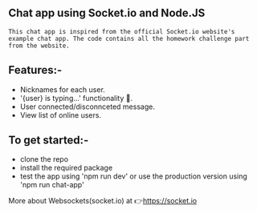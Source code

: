 
## Chat app using Socket.io and Node.JS

```This chat app is inspired from the official Socket.io website's example chat app. The code contains all the homework challenge part from the website.```

## Features:-

- Nicknames for each user.
- '{user} is typing...' functionality 💬.
- User connected/disconnceted message.
- View list of online users.

## To get started:-

- clone the repo
- install the required package
- test the app using 'npm run dev' or use the production version using 'npm run chat-app'

More about Websockets(socket.io) at 👉https://socket.io
 
